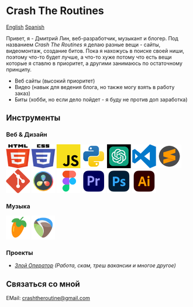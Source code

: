 # Crash The Routines

[English](README.md) [Spanish](README_ES.md)

Привет, я - Дмитрий Лин, веб-разработчик, музыкант и блогер.
Под названием _Crash The Routines_ я делаю разные вещи - сайты, видеомонтаж, создание битов. Пока я нахожусь в поиске своей ниши, поэтому что-то будет лучше, а что-то хуже потому что есть вещи которые я ставлю в приоритет, а другими занимаюсь по остаточному принципу.

- Веб сайты (высокий приоритет)
- Видео (навык для ведения блога, но также могу взять в работу заказ)
- Биты (хобби, но если дело пойдет - я буду не против доп заработка)

## Инструменты

### Веб & Дизайн

<img src="./assets/svg/html5.svg" width="65" height="65"> <img src="./assets/svg/css3.svg" width="65" height="65"> <img src="./assets/svg/JS.svg" width="65" height="65"> <img src="./assets/svg/python.svg" width="65" height="65"> <img src="./assets/svg/chatgpt.svg" width="65" height="65" color="green">
<img src="./assets/svg/visual-studio-code-logo-svgrepo-com.svg" width="65" height="65"> <img src="./assets/svg/sublime-text-svgrepo-com.svg" width="65" height="65"> <img src="./assets/svg/git-icon-logo-svgrepo-com.svg" width="65" height="65"> <img src="./assets/svg/davinci.svg" width="65" height="65">
<img src="./assets/svg/figma-svgrepo-com.svg" width="65" height="65"> <img src="./assets/svg/adobe-premiere-svgrepo-com.svg" width="65" height="65"> <img src="./assets/svg/adobe-photoshop-svgrepo-com.svg" width="65" height="65"> <img src="./assets/svg/adobe-illustrator-svgrepo-com.svg" width="65" height="65">

<!-- <img src="./assets/svg/React.svg" width="65" height="65"> <img src="./assets/svg/typescript-logo-svgrepo-com.svg" width="65" height="65"> -->

### Музыка

<img src="./assets/svg/flstudio.svg" width="65" height="65"> <img src="./assets/svg/reaper.svg" width="65" height="65">

### Проекты

- _[Злой Оператор](https://www.youtube.com/@ZloiOperator) (Работа, скам, треш вакансии и многое другое)_

## Связаться со мной

EMail: crashtheroutine@gmail.com
